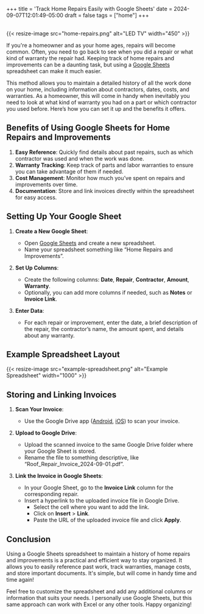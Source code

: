 +++
title = 'Track Home Repairs Easily with Google Sheets'
date = 2024-09-07T12:01:49-05:00
draft = false
tags = ["home"]
+++

\
{{< resize-image src="home-repairs.png" alt="LED TV" width="450" >}}

If you're a homeowner and as your home ages, repairs will become common. Often, you need to go back to see when you did a repair or what kind of warranty the repair had. Keeping track of home repairs and improvements can be a daunting task, but using a [Google Sheets](https://sheets.google.com) spreadsheet can make it much easier. 

This method allows you to maintain a detailed history of all the work done on your home, including information about contractors, dates, costs, and warranties. As a homeowner, this will come in handy when inevitably you need to look at what kind of warranty you had on a part or which contractor you used before. Here’s how you can set it up and the benefits it offers.

## Benefits of Using Google Sheets for Home Repairs and Improvements

1. **Easy Reference**: Quickly find details about past repairs, such as which contractor was used and when the work was done.
2. **Warranty Tracking**: Keep track of parts and labor warranties to ensure you can take advantage of them if needed.
3. **Cost Management**: Monitor how much you’ve spent on repairs and improvements over time.
4. **Documentation**: Store and link invoices directly within the spreadsheet for easy access.

## Setting Up Your Google Sheet

1. **Create a New Google Sheet**:
   - Open [Google Sheets](https://sheets.google.com) and create a new spreadsheet.
   - Name your spreadsheet something like “Home Repairs and Improvements”.

2. **Set Up Columns**:
   - Create the following columns: **Date**, **Repair**, **Contractor**, **Amount**, **Warranty**.
   - Optionally, you can add more columns if needed, such as **Notes** or **Invoice Link**.

3. **Enter Data**:
   - For each repair or improvement, enter the date, a brief description of the repair, the contractor’s name, the amount spent, and details about any warranty.

## Example Spreadsheet Layout

{{< resize-image src="example-spreadsheet.png" alt="Example Spreadsheet" width="1000" >}}

## Storing and Linking Invoices

1. **Scan Your Invoice**:
   - Use the Google Drive app ([Android](https://play.google.com/store/apps/details?id=com.google.android.apps.docs&hl=en_US), [iOS](https://apps.apple.com/us/app/google-drive/id507874739)) to scan your invoice.

2. **Upload to Google Drive**:
   - Upload the scanned invoice to the same Google Drive folder where your Google Sheet is stored.
   - Rename the file to something descriptive, like “Roof_Repair_Invoice_2024-09-01.pdf”.

3. **Link the Invoice in Google Sheets**:
   - In your Google Sheet, go to the **Invoice Link** column for the corresponding repair.
   - Insert a hyperlink to the uploaded invoice file in Google Drive.
     - Select the cell where you want to add the link.
     - Click on **Insert** > **Link**.
     - Paste the URL of the uploaded invoice file and click **Apply**.

## Conclusion

Using a Google Sheets spreadsheet to maintain a history of home repairs and improvements is a practical and efficient way to stay organized. It allows you to easily reference past work, track warranties, manage costs, and store important documents. It's simple, but will come in handy time and time again!

Feel free to customize the spreadsheet and add any additional columns or information that suits your needs. I personally use Google Sheets, but this same approach can work with Excel or any other tools. Happy organizing!
